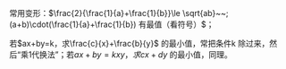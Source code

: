 常用变形：$\frac{2}{\frac{1}{a}+\frac{1}{b}}\le \sqrt{ab}~~; (a+b)\cdot(\frac{1}{a}+\frac{1}{b}) 有最值（看符号）$； 

若$ax+by=k，求\frac{c}{x}+\frac{b}{y}$ 的最小值，常把条件k 除过来，然后“乘1代换法”；若$ax+by=kxy，求cx+dy$ 的最小值，同理。



